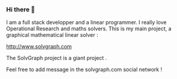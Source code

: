 ### Hi there 👋

I am a full stack developper and a linear programmer.
I really love Operational Research and maths solvers.
This is my main project, a graphical mathematical linear solver :

http://www.solvgraph.com

The SolvGraph project is a giant project .

Feel free to add message in the solvgraph.com social network !

<!--
**nicolas15000/nicolas15000** is a ✨ _special_ ✨ repository because its `README.md` (this file) appears on your GitHub profile.

Here are some ideas to get you started:

- 🔭 I’m currently working on ...
- 🌱 I’m currently learning ...
- 👯 I’m looking to collaborate on ...
- 🤔 I’m looking for help with ...
- 💬 Ask me about ...
- 📫 How to reach me: ...
- 😄 Pronouns: ...
- ⚡ Fun fact: ...
-->
